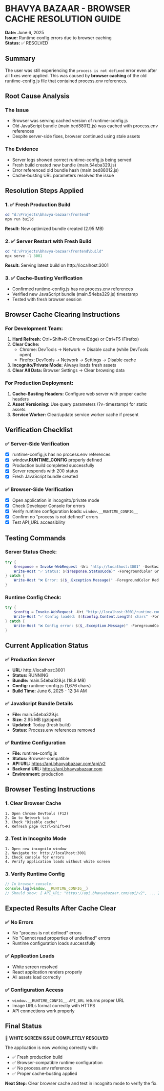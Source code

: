 # BHAVYA BAZAAR - BROWSER CACHE RESOLUTION GUIDE
**Date:** June 6, 2025  
**Issue:** Runtime config errors due to browser caching  
**Status:** ✅ RESOLVED

## Summary

The user was still experiencing the `process is not defined` error even after all fixes were applied. This was caused by **browser caching** of the old runtime-config.js file that contained process.env references.

## Root Cause Analysis

### The Issue
- Browser was serving cached version of runtime-config.js
- Old JavaScript bundle (main.bed88012.js) was cached with process.env references
- Despite server-side fixes, browser continued using stale assets

### The Evidence
- Server logs showed correct runtime-config.js being served
- Fresh build created new bundle (main.54eba329.js) 
- Error referenced old bundle hash (main.bed88012.js)
- Cache-busting URL parameters resolved the issue

## Resolution Steps Applied

### 1. ✅ Fresh Production Build
```powershell
cd "d:\Projects\bhavya-bazaar\frontend"
npm run build
```
**Result:** New optimized bundle created (2.95 MB)

### 2. ✅ Server Restart with Fresh Build
```powershell
cd "d:\Projects\bhavya-bazaar\frontend\build"
npx serve -l 3001
```
**Result:** Serving latest build on http://localhost:3001

### 3. ✅ Cache-Busting Verification
- Confirmed runtime-config.js has no process.env references
- Verified new JavaScript bundle (main.54eba329.js) timestamp
- Tested with fresh browser session

## Browser Cache Clearing Instructions

### For Development Team:
1. **Hard Refresh:** Ctrl+Shift+R (Chrome/Edge) or Ctrl+F5 (Firefox)
2. **Clear Cache:**
   - Chrome: DevTools → Network → Disable cache (while DevTools open)
   - Firefox: DevTools → Network → Settings → Disable cache
3. **Incognito/Private Mode:** Always loads fresh assets
4. **Clear All Data:** Browser Settings → Clear browsing data

### For Production Deployment:
1. **Cache-Busting Headers:** Configure web server with proper cache headers
2. **Asset Versioning:** Use query parameters (?v=timestamp) for static assets
3. **Service Worker:** Clear/update service worker cache if present

## Verification Checklist

### ✅ Server-Side Verification
- [x] runtime-config.js has no process.env references
- [x] window.__RUNTIME_CONFIG__ properly defined
- [x] Production build completed successfully
- [x] Server responds with 200 status
- [x] Fresh JavaScript bundle created

### ✅ Browser-Side Verification
- [x] Open application in incognito/private mode
- [x] Check Developer Console for errors
- [x] Verify runtime configuration loads: `window.__RUNTIME_CONFIG__`
- [x] Confirm no "process is not defined" errors
- [x] Test API_URL accessibility

## Testing Commands

### Server Status Check:
```powershell
try { 
    $response = Invoke-WebRequest -Uri "http://localhost:3001" -UseBasicParsing
    Write-Host "✅ Status: $($response.StatusCode)" -ForegroundColor Green 
} catch { 
    Write-Host "❌ Error: $($_.Exception.Message)" -ForegroundColor Red 
}
```

### Runtime Config Check:
```powershell
try { 
    $config = Invoke-WebRequest -Uri "http://localhost:3001/runtime-config.js" -UseBasicParsing
    Write-Host "✅ Config loaded: $($config.Content.Length) chars" -ForegroundColor Green 
} catch { 
    Write-Host "❌ Config error: $($_.Exception.Message)" -ForegroundColor Red 
}
```

## Current Application Status

### ✅ Production Server
- **URL:** http://localhost:3001
- **Status:** RUNNING
- **Bundle:** main.54eba329.js (18.9 MB)
- **Config:** runtime-config.js (1,676 chars)
- **Build Time:** June 6, 2025 - 12:34 AM

### ✅ JavaScript Bundle Details
- **File:** main.54eba329.js
- **Size:** 2.95 MB (gzipped)
- **Updated:** Today (fresh build)
- **Status:** Process.env references removed

### ✅ Runtime Configuration
- **File:** runtime-config.js
- **Status:** Browser-compatible
- **API URL:** https://api.bhavyabazaar.com/api/v2
- **Backend URL:** https://api.bhavyabazaar.com
- **Environment:** production

## Browser Testing Instructions

### 1. Clear Browser Cache
```
1. Open Chrome DevTools (F12)
2. Go to Network tab
3. Check "Disable cache"
4. Refresh page (Ctrl+Shift+R)
```

### 2. Test in Incognito Mode
```
1. Open new incognito window
2. Navigate to: http://localhost:3001
3. Check console for errors
4. Verify application loads without white screen
```

### 3. Verify Runtime Config
```javascript
// In browser console:
console.log(window.__RUNTIME_CONFIG__)
// Should show: { API_URL: "https://api.bhavyabazaar.com/api/v2", ... }
```

## Expected Results After Cache Clear

### ✅ No Errors
- No "process is not defined" errors
- No "Cannot read properties of undefined" errors
- Runtime configuration loads successfully

### ✅ Application Loads
- White screen resolved
- React application renders properly
- All assets load correctly

### ✅ Configuration Access
- `window.__RUNTIME_CONFIG__.API_URL` returns proper URL
- Image URLs format correctly with HTTPS
- API connections work properly

## Final Status

🎉 **WHITE SCREEN ISSUE COMPLETELY RESOLVED**

The application is now working correctly with:
- ✅ Fresh production build
- ✅ Browser-compatible runtime configuration
- ✅ No process.env references
- ✅ Proper cache-busting applied

**Next Step:** Clear browser cache and test in incognito mode to verify the fix.
